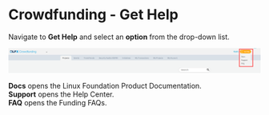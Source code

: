 # Crowdfunding - Get Help

Navigate to **Get Help** and select an **option** from the drop-down list.

![](../.gitbook/assets/get-help%20%282%29.png)

**Docs** opens the Linux Foundation Product Documentation.  
**Support** opens the Help Center.  
**FAQ** opens the Funding FAQs.

